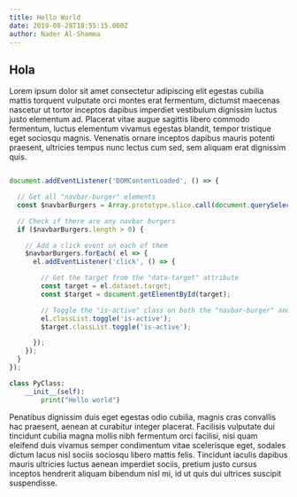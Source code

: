 ```yaml
---
title: Hello World
date: 2019-08-28T18:55:15.000Z
author: Nader Al-Shamma
---
```

## Hola

Lorem ipsum dolor sit amet consectetur adipiscing elit egestas cubilia mattis torquent vulputate orci montes erat 
fermentum, dictumst maecenas nascetur ut tortor inceptos dapibus imperdiet vestibulum dignissim luctus justo elementum 
ad. Placerat vitae augue sagittis libero commodo fermentum, luctus elementum vivamus egestas blandit, tempor tristique 
eget sociosqu magnis. Venenatis ornare inceptos dapibus mauris potenti praesent, ultricies tempus nunc lectus cum sed, 
sem aliquam erat dignissim quis.

```js

document.addEventListener('DOMContentLoaded', () => {

  // Get all "navbar-burger" elements
  const $navbarBurgers = Array.prototype.slice.call(document.querySelectorAll('.navbar-burger'), 0);

  // Check if there are any navbar burgers
  if ($navbarBurgers.length > 0) {

    // Add a click event on each of them
    $navbarBurgers.forEach( el => {
      el.addEventListener('click', () => {

        // Get the target from the "data-target" attribute
        const target = el.dataset.target;
        const $target = document.getElementById(target);

        // Toggle the "is-active" class on both the "navbar-burger" and the "navbar-menu"
        el.classList.toggle('is-active');
        $target.classList.toggle('is-active');

      });
    });
  }
});
```

```py
class PyClass:
    __init__(self):
        print("Hello world")
```
Penatibus dignissim duis eget egestas odio cubilia, magnis cras convallis hac praesent, aenean at curabitur integer 
placerat. Facilisis vulputate dui tincidunt cubilia magna mollis nibh fermentum orci facilisi, nisi quam eleifend duis 
vivamus semper condimentum vitae scelerisque eget, sodales dictum lacus nisl sociis sociosqu libero mattis felis. 
Tincidunt iaculis dapibus mauris ultricies luctus aenean imperdiet sociis, pretium justo cursus inceptos hendrerit 
aliquam bibendum nisl mi, id ut quis dui ultrices suscipit suspendisse.

